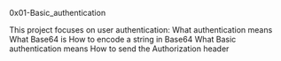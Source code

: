 0x01-Basic_authentication

This project focuses on user authentication:
What authentication means
What Base64 is
How to encode a string in Base64
What Basic authentication means
How to send the Authorization header


